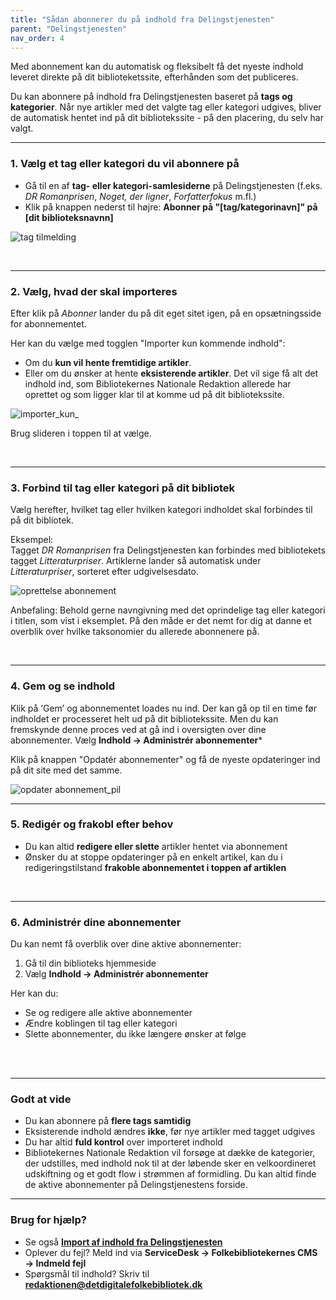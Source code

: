 ```yaml
---
title: "Sådan abonnerer du på indhold fra Delingstjenesten"
parent: "Delingstjenesten"
nav_order: 4
---
```



Med abonnement kan du automatisk og fleksibelt få det nyeste indhold leveret direkte på dit biblioteketssite, efterhånden som det publiceres. 

Du kan abonnere på indhold fra Delingstjenesten baseret på **tags og kategorier**. Når nye artikler med det valgte tag eller kategori udgives, bliver de automatisk hentet ind på dit bibliotekssite - på den placering, du selv har valgt.

---

### 1. Vælg et tag eller kategori du vil abonnere på 

- Gå til en af **tag- eller kategori-samlesiderne** på Delingstjenesten (f.eks. *DR Romanprisen*, *Noget, der ligner*, *Forfatterfokus* m.fl.)
- Klik på knappen nederst til højre: **Abonner på "[tag/kategorinavn]" på [dit biblioteksnavnn]**
  
![tag tilmelding](https://github.com/user-attachments/assets/1f6d8e82-4919-4963-b77d-6e186d0bef4c)

<br>



---

### 2. Vælg, hvad der skal importeres

Efter klik på *Abonner* lander du på dit eget sitet igen, på en opsætningsside for abonnementet.

Her kan du vælge med togglen "Importer kun kommende indhold":

- Om du **kun vil hente fremtidige artikler**.
- Eller om du ønsker at hente **eksisterende artikler**. Det vil sige få alt det indhold ind, som Bibliotekernes Nationale Redaktion allerede har oprettet og som ligger klar til at komme ud på dit bibliotekssite.

![importer_kun_](https://github.com/user-attachments/assets/5a8ad6b7-aa30-4358-b932-755102fecaf5)



Brug slideren i toppen til at vælge.

<br>

---

### 3. Forbind til tag eller kategori på dit bibliotek

Vælg herefter, hvilket tag eller hvilken kategori indholdet skal forbindes til på dit bibliotek.
<br>


Eksempel:  
Tagget *DR Romanprisen* fra Delingstjenesten kan forbindes med bibliotekets tagget *Litteraturpriser*. Artiklerne lander så automatisk under *Litteraturpriser*, sorteret efter udgivelsesdato.

![oprettelse abonnement](https://github.com/user-attachments/assets/f94fffcb-7e00-4c77-84c7-7ccca7f51226)

Anbefaling: Behold gerne navngivning med det oprindelige tag eller kategori i titlen, som vist i eksemplet. På den måde er det nemt for dig at danne et overblik over hvilke taksonomier du allerede abonnenere på.



<br>


---

### 4. Gem og se indhold


Klik på ‘Gem’ og abonnementet loades nu ind. Der kan gå op til en time før indholdet er processeret helt ud på dit bibliotekssite. Men du kan fremskynde denne proces ved at gå ind i oversigten over dine abonnementer. 
Vælg **Indhold → Administrér abonnementer***

Klik på knappen "Opdatér abonnementer" og få de nyeste opdateringer ind på dit site med det samme. 

![opdater abonnement_pil](https://github.com/user-attachments/assets/3896d0f2-ffca-4d48-aa1e-b1e57af64962)






---

### 5. Redigér og frakobl efter behov

- Du kan altid **redigere eller slette** artikler hentet via abonnement
- Ønsker du at stoppe opdateringer på en enkelt artikel, kan du i redigeringstilstand **frakoble abonnementet i toppen af artiklen**

<br>

---

### 6. Administrér dine abonnementer

Du kan nemt få overblik over dine aktive abonnementer:

1. Gå til din biblioteks hjemmeside
2. Vælg **Indhold → Administrér abonnementer**

Her kan du:

- Se og redigere alle aktive abonnementer
- Ændre koblingen til tag eller kategori
- Slette abonnementer, du ikke længere ønsker at følge

<br>

<br>

---

### Godt at vide

- Du kan abonnere på **flere tags samtidig**
- Eksisterende indhold ændres **ikke**, før nye artikler med tagget udgives
- Du har altid **fuld kontrol** over importeret indhold
- Bibliotekernes Nationale Redaktion vil forsøge at dække de kategorier, der udstilles, med indhold nok til at der løbende sker en velkoordineret udskiftning og et godt flow i strømmen af formidling. Du kan altid finde de aktive abonnementer på Delingstjenestens forside. 

---

### Brug for hjælp?

- Se også [**Import af indhold fra Delingstjenesten**](https://www.folkebibliotekernescms.dk/main/delingstjenesten/import-af-indhold/)
- Oplever du fejl? Meld ind via **ServiceDesk → Folkebibliotekernes CMS → Indmeld fejl**
- Spørgsmål til indhold? Skriv til [**redaktionen@detdigitalefolkebibliotek.dk**](mailto:redaktionen@detdigitalefolkebibliotek.dk)
